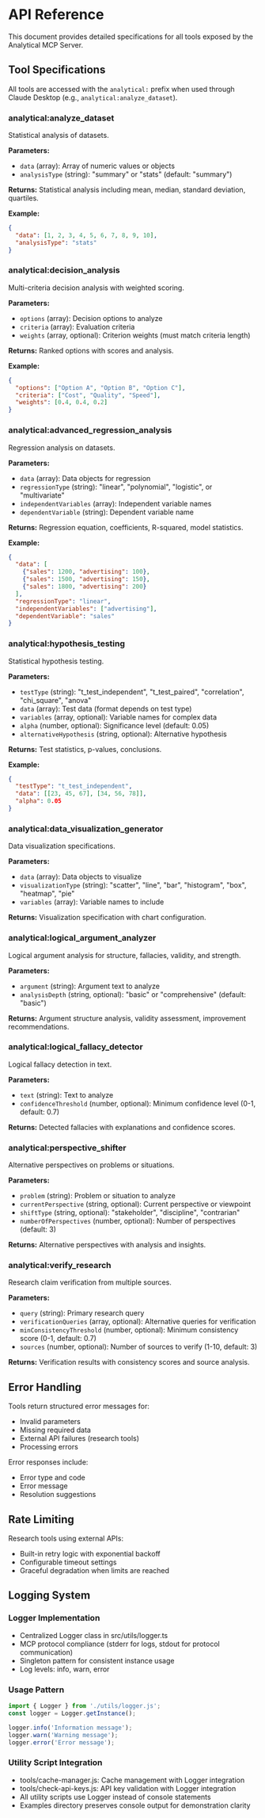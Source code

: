 # API Reference

This document provides detailed specifications for all tools exposed by the Analytical MCP Server.

## Tool Specifications

All tools are accessed with the `analytical:` prefix when used through Claude Desktop (e.g., `analytical:analyze_dataset`).

### analytical:analyze_dataset

Statistical analysis of datasets.

**Parameters:**
- `data` (array): Array of numeric values or objects
- `analysisType` (string): "summary" or "stats" (default: "summary")

**Returns:** Statistical analysis including mean, median, standard deviation, quartiles.

**Example:**
```json
{
  "data": [1, 2, 3, 4, 5, 6, 7, 8, 9, 10],
  "analysisType": "stats"
}
```

### analytical:decision_analysis

Multi-criteria decision analysis with weighted scoring.

**Parameters:**
- `options` (array): Decision options to analyze
- `criteria` (array): Evaluation criteria  
- `weights` (array, optional): Criterion weights (must match criteria length)

**Returns:** Ranked options with scores and analysis.

**Example:**
```json
{
  "options": ["Option A", "Option B", "Option C"],
  "criteria": ["Cost", "Quality", "Speed"],
  "weights": [0.4, 0.4, 0.2]
}
```

### analytical:advanced_regression_analysis

Regression analysis on datasets.

**Parameters:**
- `data` (array): Data objects for regression
- `regressionType` (string): "linear", "polynomial", "logistic", or "multivariate"
- `independentVariables` (array): Independent variable names
- `dependentVariable` (string): Dependent variable name

**Returns:** Regression equation, coefficients, R-squared, model statistics.

**Example:**
```json
{
  "data": [
    {"sales": 1200, "advertising": 100},
    {"sales": 1500, "advertising": 150},
    {"sales": 1800, "advertising": 200}
  ],
  "regressionType": "linear",
  "independentVariables": ["advertising"],
  "dependentVariable": "sales"
}
```

### analytical:hypothesis_testing

Statistical hypothesis testing.

**Parameters:**
- `testType` (string): "t_test_independent", "t_test_paired", "correlation", "chi_square", "anova"
- `data` (array): Test data (format depends on test type)
- `variables` (array, optional): Variable names for complex data
- `alpha` (number, optional): Significance level (default: 0.05)
- `alternativeHypothesis` (string, optional): Alternative hypothesis

**Returns:** Test statistics, p-values, conclusions.

**Example:**
```json
{
  "testType": "t_test_independent",
  "data": [[23, 45, 67], [34, 56, 78]],
  "alpha": 0.05
}
```

### analytical:data_visualization_generator

Data visualization specifications.

**Parameters:**
- `data` (array): Data objects to visualize
- `visualizationType` (string): "scatter", "line", "bar", "histogram", "box", "heatmap", "pie"
- `variables` (array): Variable names to include

**Returns:** Visualization specification with chart configuration.

### analytical:logical_argument_analyzer

Logical argument analysis for structure, fallacies, validity, and strength.

**Parameters:**
- `argument` (string): Argument text to analyze
- `analysisDepth` (string, optional): "basic" or "comprehensive" (default: "basic")

**Returns:** Argument structure analysis, validity assessment, improvement recommendations.

### analytical:logical_fallacy_detector

Logical fallacy detection in text.

**Parameters:**
- `text` (string): Text to analyze
- `confidenceThreshold` (number, optional): Minimum confidence level (0-1, default: 0.7)

**Returns:** Detected fallacies with explanations and confidence scores.

### analytical:perspective_shifter

Alternative perspectives on problems or situations.

**Parameters:**
- `problem` (string): Problem or situation to analyze
- `currentPerspective` (string, optional): Current perspective or viewpoint
- `shiftType` (string, optional): "stakeholder", "discipline", "contrarian"
- `numberOfPerspectives` (number, optional): Number of perspectives (default: 3)

**Returns:** Alternative perspectives with analysis and insights.

### analytical:verify_research

Research claim verification from multiple sources.

**Parameters:**
- `query` (string): Primary research query
- `verificationQueries` (array, optional): Alternative queries for verification
- `minConsistencyThreshold` (number, optional): Minimum consistency score (0-1, default: 0.7)
- `sources` (number, optional): Number of sources to verify (1-10, default: 3)

**Returns:** Verification results with consistency scores and source analysis.

## Error Handling

Tools return structured error messages for:
- Invalid parameters
- Missing required data
- External API failures (research tools)
- Processing errors

Error responses include:
- Error type and code
- Error message
- Resolution suggestions

## Rate Limiting

Research tools using external APIs:
- Built-in retry logic with exponential backoff
- Configurable timeout settings
- Graceful degradation when limits are reached

## Logging System

### Logger Implementation
- Centralized Logger class in src/utils/logger.ts
- MCP protocol compliance (stderr for logs, stdout for protocol communication)
- Singleton pattern for consistent instance usage
- Log levels: info, warn, error

### Usage Pattern
```typescript
import { Logger } from './utils/logger.js';
const logger = Logger.getInstance();

logger.info('Information message');
logger.warn('Warning message');
logger.error('Error message');
```

### Utility Script Integration
- tools/cache-manager.js: Cache management with Logger integration
- tools/check-api-keys.js: API key validation with Logger integration
- All utility scripts use Logger instead of console statements
- Examples directory preserves console output for demonstration clarity
